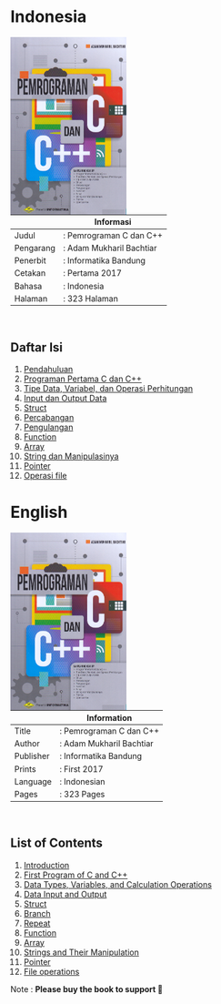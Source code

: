 # Indonesia
<img src="CoverBook/CoverBook.jpg" align="left" width="204" height="312" />

||Informasi|
|---|---|
|Judul|: Pemrograman C dan C++|
|Pengarang|: Adam Mukharil Bachtiar|
|Penerbit|: Informatika Bandung|
|Cetakan|: Pertama 2017|
|Bahasa|: Indonesia|
|Halaman|: 323 Halaman|

<br>

## Daftar Isi

1. [Pendahuluan](/BAB01/)
2. [Programan Pertama C dan C++](/BAB02/)
3. [Tipe Data, Variabel, dan Operasi Perhitungan](/BAB03/)
4. [Input dan Output Data](/BAB04/)
5. [Struct](/BAB05/)
6. [Percabangan](/BAB06/)
7. [Pengulangan](/BAB07/)
8. [Function](/BAB08/)
9. [Array](/BAB09/)
10. [String dan Manipulasinya](/BAB10/)
11. [Pointer](/BAB11/)
12. [Operasi file](/BAB12/)

# English
<img src="CoverBook/CoverBook.jpg" align="left" width="204" height="312" />

||Information|
|---|---|
|Title|: Pemrograman C dan C++|
|Author|: Adam Mukharil Bachtiar|
|Publisher|: Informatika Bandung|
|Prints|: First 2017|
|Language|: Indonesian|
|Pages|: 323 Pages|
<br>

## List of Contents

1. [Introduction](/CHAPTER01/)
2. [First Program of C and C++](/CHAPTER02/)
3. [Data Types, Variables, and Calculation Operations](/CHAPTER03/)
4. [Data Input and Output](/CHAPTER04/)
5. [Struct](/CHAPTER05/)
6. [Branch](/CHAPTER06/)
7. [Repeat](/CHAPTER07/)
8. [Function](/CHAPTER08/)
9. [Array](/CHAPTER09/)
10. [Strings and Their Manipulation](/CHAPTER10/)
11. [Pointer](/CHAPTER11/)
12. [File operations](/CHAPTER12/)


Note : **Please buy the book to support 💙**